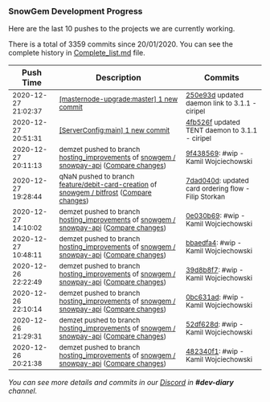 
### SnowGem Development Progress

Here are the last 10 pushes to the projects we are currently working.

There is a total of 3359 commits since 20/01/2020. You can see the complete history in
 [Complete_list.md](Complete_list.md) file.

| Push Time | Description | Commits |
| --- | --- | --- |
| <sub>2020-12-27 21:02:37</sub> | <sub>[[masternode-upgrade:master] 1 new commit](https://github.com/TENTOfficial/masternode-upgrade/commit/250e93dbf56fb5d23ab5fb7e5080529df18d0f2c)</sub> | <sub>[250e93d](https://github.com/TENTOfficial/masternode-upgrade/commit/250e93dbf56fb5d23ab5fb7e5080529df18d0f2c) updated daemon link to 3.1.1 - ciripel</sub> |
| <sub>2020-12-27 20:51:31</sub> | <sub>[[ServerConfig:main] 1 new commit](https://github.com/TENTOfficial/ServerConfig/commit/4fb526f5e3119e44f4af00b0a115f8c76edb3f14)</sub> | <sub>[4fb526f](https://github.com/TENTOfficial/ServerConfig/commit/4fb526f5e3119e44f4af00b0a115f8c76edb3f14) updated TENT daemon to 3.1.1 - ciripel</sub> |
| <sub>2020-12-27 20:11:13</sub> | <sub>demzet pushed to branch [hosting\_improvements](https://gitlab.com/snowgem/snowpay-api/commits/hosting_improvements) of [snowgem / snowpay\-api](https://gitlab.com/snowgem/snowpay-api) ([Compare changes](https://gitlab.com/snowgem/snowpay-api/compare/0e030b695d68aca0f5a3bc949f409c2f84fdac1e...9f43856973178e77ce8c6aa986f268fcf6d9a2e8))</sub> | <sub>[9f438569](https://gitlab.com/snowgem/snowpay-api/-/commit/9f43856973178e77ce8c6aa986f268fcf6d9a2e8): #wip - Kamil Wojciechowski</sub> |
| <sub>2020-12-27 19:28:44</sub> | <sub>qNaN pushed to branch [feature/debit\-card\-creation](https://gitlab.com/snowgem/bitfrost/commits/feature/debit-card-creation) of [snowgem / bitfrost](https://gitlab.com/snowgem/bitfrost) ([Compare changes](https://gitlab.com/snowgem/bitfrost/compare/c72a5a849d25a024c4226f633afc23efeff52d13...7dad040d7af09bc92eeecb1cf0833e427aa32490))</sub> | <sub>[7dad040d](https://gitlab.com/snowgem/bitfrost/-/commit/7dad040d7af09bc92eeecb1cf0833e427aa32490): updated card ordering flow - Filip Storkan</sub> |
| <sub>2020-12-27 14:10:02</sub> | <sub>demzet pushed to branch [hosting\_improvements](https://gitlab.com/snowgem/snowpay-api/commits/hosting_improvements) of [snowgem / snowpay\-api](https://gitlab.com/snowgem/snowpay-api) ([Compare changes](https://gitlab.com/snowgem/snowpay-api/compare/bbaedfa4920d45c1eeb23e1940cff9dd6bc8415e...0e030b695d68aca0f5a3bc949f409c2f84fdac1e))</sub> | <sub>[0e030b69](https://gitlab.com/snowgem/snowpay-api/-/commit/0e030b695d68aca0f5a3bc949f409c2f84fdac1e): #wip - Kamil Wojciechowski</sub> |
| <sub>2020-12-27 10:48:11</sub> | <sub>demzet pushed to branch [hosting\_improvements](https://gitlab.com/snowgem/snowpay-api/commits/hosting_improvements) of [snowgem / snowpay\-api](https://gitlab.com/snowgem/snowpay-api) ([Compare changes](https://gitlab.com/snowgem/snowpay-api/compare/39d8b8f7fafe85dbbdfc5737c44176d9557cb6ca...bbaedfa4920d45c1eeb23e1940cff9dd6bc8415e))</sub> | <sub>[bbaedfa4](https://gitlab.com/snowgem/snowpay-api/-/commit/bbaedfa4920d45c1eeb23e1940cff9dd6bc8415e): #wip - Kamil Wojciechowski</sub> |
| <sub>2020-12-26 22:22:49</sub> | <sub>demzet pushed to branch [hosting\_improvements](https://gitlab.com/snowgem/snowpay-api/commits/hosting_improvements) of [snowgem / snowpay\-api](https://gitlab.com/snowgem/snowpay-api) ([Compare changes](https://gitlab.com/snowgem/snowpay-api/compare/0bc631ad393a9ac452aa68b1b97adf10b19156a9...39d8b8f7fafe85dbbdfc5737c44176d9557cb6ca))</sub> | <sub>[39d8b8f7](https://gitlab.com/snowgem/snowpay-api/-/commit/39d8b8f7fafe85dbbdfc5737c44176d9557cb6ca): #wip - Kamil Wojciechowski</sub> |
| <sub>2020-12-26 22:10:14</sub> | <sub>demzet pushed to branch [hosting\_improvements](https://gitlab.com/snowgem/snowpay-api/commits/hosting_improvements) of [snowgem / snowpay\-api](https://gitlab.com/snowgem/snowpay-api) ([Compare changes](https://gitlab.com/snowgem/snowpay-api/compare/52df628dce442c1d7a6485baebcc8a19b82db12a...0bc631ad393a9ac452aa68b1b97adf10b19156a9))</sub> | <sub>[0bc631ad](https://gitlab.com/snowgem/snowpay-api/-/commit/0bc631ad393a9ac452aa68b1b97adf10b19156a9): #wip - Kamil Wojciechowski</sub> |
| <sub>2020-12-26 21:29:31</sub> | <sub>demzet pushed to branch [hosting\_improvements](https://gitlab.com/snowgem/snowpay-api/commits/hosting_improvements) of [snowgem / snowpay\-api](https://gitlab.com/snowgem/snowpay-api) ([Compare changes](https://gitlab.com/snowgem/snowpay-api/compare/482340f16ea7d31d52da7d9a0e26ed02503f6295...52df628dce442c1d7a6485baebcc8a19b82db12a))</sub> | <sub>[52df628d](https://gitlab.com/snowgem/snowpay-api/-/commit/52df628dce442c1d7a6485baebcc8a19b82db12a): #wip - Kamil Wojciechowski</sub> |
| <sub>2020-12-26 20:21:38</sub> | <sub>demzet pushed to branch [hosting\_improvements](https://gitlab.com/snowgem/snowpay-api/commits/hosting_improvements) of [snowgem / snowpay\-api](https://gitlab.com/snowgem/snowpay-api) ([Compare changes](https://gitlab.com/snowgem/snowpay-api/compare/eb096aa59d6218916d9579db44d17ba03e7bef92...482340f16ea7d31d52da7d9a0e26ed02503f6295))</sub> | <sub>[482340f1](https://gitlab.com/snowgem/snowpay-api/-/commit/482340f16ea7d31d52da7d9a0e26ed02503f6295): #wip - Kamil Wojciechowski</sub> |

_You can see more details and commits in our [Discord](https://discord.gg/zumGnbg) in **#dev-diary** channel._
